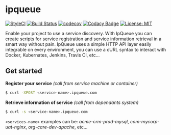 # ipqueue

[![StyleCI](https://github.styleci.io/repos/158704688/shield?branch=master)](https://github.styleci.io/repos/158704688)
[![Build Status](https://travis-ci.org/javanile/ipqueue.svg?branch=master)](https://travis-ci.org/javanile/ipqueue)
[![codecov](https://codecov.io/gh/javanile/ipqueue/branch/master/graph/badge.svg)](https://codecov.io/gh/javanile/ipqueue)
[![Codacy Badge](https://api.codacy.com/project/badge/Grade/00bc294fe3ae4bca8c74d6d6530f3d54)](https://app.codacy.com/app/francescobianco/ipqueue?utm_source=github.com&utm_medium=referral&utm_content=javanile/ipqueue&utm_campaign=Badge_Grade_Dashboard)
[![License: MIT](https://img.shields.io/badge/License-MIT-yellow.svg)](https://opensource.org/licenses/MIT)

Enable your project to use a service discovery. With IpQueue you can create scripts for service registration and service information retrieval in a smart way without pain. IpQueue uses a simple HTTP API layer easily integrable on every environment, you can use a cURL syntax to interact with Docker, Kubernates, Jenkins, Travis CI, etc...

## Get started

**Register your service** *(call from service machine or container)*
```bash
$ curl -XPOST <service-name>.ipqueue.com
```

**Retrieve information of service** *(call from dependants system)*
```bash
$ curl -s <service-name>.ipqueue.com
```

`<services-name>` examples can be: *acme-crm-prod-mysql*, *com-mycorp-uat-nginx*, *org-care-dev-apache*, etc...
